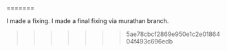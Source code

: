 
=======

I made a fixing.
I made a final fixing via murathan branch.
>>>>>>> 5ae78cbcf2869e950e1c2e0186404f493c696edb
